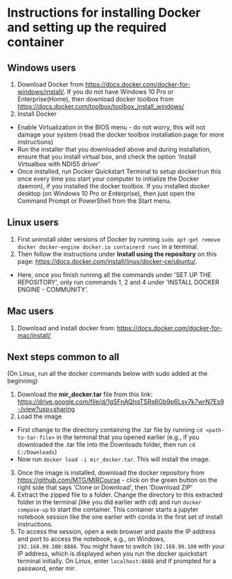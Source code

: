 # Instructions for installing Docker and setting up the required container

## Windows users
  1. Download Docker from <a href="https://docs.docker.com/docker-for-windows/install/">https://docs.docker.com/docker-for-windows/install/</a>. If you do not have Windows 10 Pro or Enterprise(Home), then download docker toolbox from <a href="https://docs.docker.com/toolbox/toolbox_install_windows/">https://docs.docker.com/toolbox/toolbox_install_windows/</a>
  2. Install Docker
   - Enable Virtualization in the BIOS menu - do not worry, this will not damage your system (read the docker toolbox installation page for more instructions)
   - Run the installer that you downloaded above and during installation, ensure that you install virtual box, and check the option 'Install Virtualbox with NDIS5 driver'
   - Once installed, run Docker Quickstart Terminal to setup docker(run this once every time you start your computer to initialize the Docker daemon), if you installed the docker toolbox. If you installed docker desktop (on Windows 10 Pro or Enterprise), then just open the Command Prompt or PowerShell from the Start menu.

## Linux users
  1. First uninstall older versions of Docker by running ```sudo apt-get remove docker docker-engine docker.io containerd runc``` in a terminal.
  2. Then follow the instructions under **Install using the repository** on this page: <a href="https://docs.docker.com/install/linux/docker-ce/ubuntu/">https://docs.docker.com/install/linux/docker-ce/ubuntu/</a>.
   - Here, once you finish running all the commands under 'SET UP THE REPOSITORY', only run commands 1, 2 and 4 under 'INSTALL DOCKER ENGINE - COMMUNITY'.

## Mac users
  1. Download and install docker from: <a href="https://docs.docker.com/docker-for-mac/install">https://docs.docker.com/docker-for-mac/install/</a> 

## Next steps common to all
(On Linux, run all the docker commands below with sudo added at the beginning)
1. Download the **mir_docker.tar** file from this link: <a href="https://drive.google.com/file/d/1gSFnAQhqTSRs6Gb9p6Lsv7k7wrN7Es9-/view?usp=sharing">https://drive.google.com/file/d/1gSFnAQhqTSRs6Gb9p6Lsv7k7wrN7Es9-/view?usp=sharing</a>
2. Load the image
 - First change to the directory containing the .tar file by running ```cd <path-to-tar-file>``` in the terminal that you opened earlier (e.g., if you downloaded the .tar file into the Downloads folder, then run ```cd C:/Downloads```)
 - Now run ```docker load -i mir_docker.tar```. This will install the image.
3. Once the image is installed, download the docker repository from <a href="https://github.com/MTG/MIRCourse">https://github.com/MTG/MIRCourse</a> - click on the green button on the right side that says 'Clone or Download', then 'Download ZIP'
4. Extract the zipped file to a folder. Change the directory to this extracted folder in the terminal (like you did earlier with cd) and run ```docker compose-up``` to start the container. This container starts a jupyter notebook session like the one earlier with conda in the first set of install instructions.
5. To access the session, open a web browser and paste the IP address and port to access the notebook, e.g., on Windows, ```192.168.99.100:8888```. You might have to switch ```192.168.99.100``` with your IP address, which is displayed when you run the docker quickstart terminal initially. On Linux, enter ```localhost:8888``` and if prompted for a password, enter *mir*.
